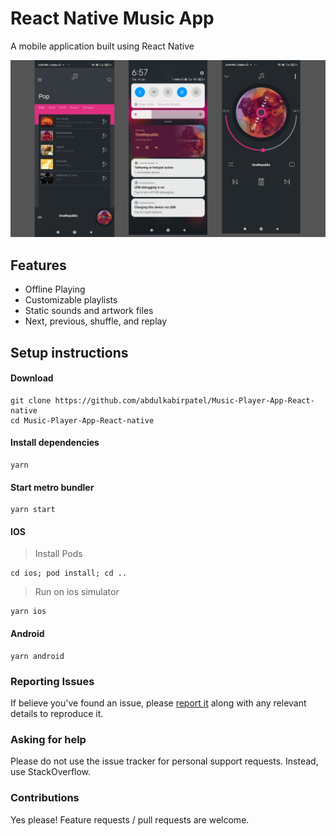# React Native Music App

A mobile application built using React Native

![screenshots of example app](https://github.com/abdulkabirpatel/Music-Player-App-React-native/blob/master/images/screenshot.png)

## Features

- Offline Playing
- Customizable playlists
- Static sounds and artwork files
- Next, previous, shuffle, and replay

## Setup instructions

#### Download
```console
git clone https://github.com/abdulkabirpatel/Music-Player-App-React-native
cd Music-Player-App-React-native
```

#### Install dependencies
```console
yarn
```

#### Start metro bundler
```console
yarn start
```

#### IOS
> Install Pods
```console
cd ios; pod install; cd ..
```
> Run on ios simulator
```console
yarn ios
```

#### Android
```console
yarn android
```

### Reporting Issues
If believe you've found an issue, please [report it](https://github.com/abdulkabirpatel/Music-Player-App-React-native/issues) along with any relevant details to reproduce it.

### Asking for help 
Please do not use the issue tracker for personal support requests. Instead, use StackOverflow.

### Contributions 
Yes please! Feature requests / pull requests are welcome.
